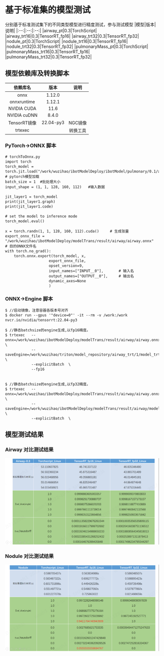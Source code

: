 # 基于标准集的模型测试
分别基于标准测试集下的不同类型模型进行精度测试，参与测试模型
|模型|版本|说明|
|:--:|:--:|:--:|
|airway_pt|0.3|TorchScript|
|airway_trt16|0.3|TensorRT_fp16|
|airway_trt32|0.3|TensorRT_fp32|
|nodule_pt|0.3|TorchScript|
|nodule_trt16|0.3|TensorRT_fp16|
|nodule_trt32|0.3|TensorRT_fp32|
|pulmonaryMass_pt|0.3|TorchScript|
|pulmonaryMass_trt16|0.3|TensorRT_fp16|
|pulmonaryMass_trt32|0.3|TensorRT_fp32|
## 模型依赖库及转换脚本
|依赖库名|版本|说明|
|:--:|:--:|:--:|
|onnx|1.12.0||
|onnxruntime|1.12.1||
|NVIDIA CUDA|  11.6||
|NVIDIA cuDNN|8.4.0||
|TensorRT镜像|22.04-py3 |NGC镜像|
|trtexec||转换工具|

### PyTorch->ONNX 脚本
```
# torchToOnnx.py
import torch
torch_model = torch.jit.load("/work/wuzihao/ibotModelDeploy/ibotModel/pulmonary/0.1/airway/1/model.pt") # pytorch模型加载
batch_size = 1  #批处理大小
input_shape = (1, 1, 128, 160, 112)   #输入数据

jit_layer1 = torch_model
print(jit_layer1.graph) 
print(jit_layer1.code) 

# set the model to inference mode
torch_model.eval()

x = torch.randn(1, 1, 128, 160, 112).cuda()		# 生成张量
export_onnx_file = "/work/wuzihao/ibotModelDeploy/modelTrans/result/airway/airway.onnx"	 # 目的ONNX文件名
with torch.no_grad(): 
    torch.onnx.export(torch_model, x,
                    export_onnx_file,
                    opset_version=9, 
                    input_names=["INPUT__0"],		# 输入名
                    output_names=["OUTPUT__0"],	    # 输出名
                    dynamic_axes=None
                    )

```
### ONNX->Engine 脚本
```使用TensorRT官方容器提供的trtexec引擎构建工具（__在执行推理的GPU上进行构建__）
$ //启动镜像，注意容器各版本号对齐
$ docker run --gpus '"device=0"' -it --rm -v /work:/work nvcr.io/nvidia/tensorrt:22.04-py3

$ //静态batchsize的engine生成,以fp16精度。
$ trtexec   --onnx=/work/wuzihao/ibotModelDeploy/modelTrans/result/airway/airway.onnx \
            --saveEngine=/work/wuzihao/triton/model_repository/airway_trt/1/model_trt16.trt \
            --explicitBatch  \
            --fp16 


$ //静态batchsize的engine生成,以fp32精度。
$ trtexec   --onnx=/work/wuzihao/ibotModelDeploy/modelTrans/result/airway/airway.onnx \
            --saveEngine=/work/wuzihao/ibotModelDeploy/modelTrans/result/airway/model_trt32.trt \
            --explicitBatch  \

```

## 模型测试结果

### Airway 对比测试结果
![var](./pic/airway_test.png)


### Nodule 对比测试结果
![var](./pic/nodule_test.png)
